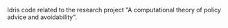 Idris code related to the research project "A computational theory of policy advice and avoidability".
